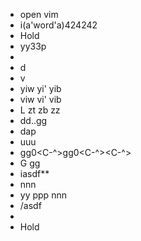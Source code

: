 - open vim
- i(a'word'a)424242<Esc>
- Hold <C-a> <C-x>
- yy33p
- <Esc>
- d<Esc>
- v<Esc>
- yiw yi' yib
- viw<Esc> vi'<Esc> vib<Esc>
- L zt zb zz
- dd..gg
- dap
- uuu <C-r>
- gg0<C-^>gg0<C-^><C-^>
- G gg
- iasdf<Esc>**
- nnn
- yy ppp nnn
- /asdf
- <CR>
- Hold <C-f> <C-b>
